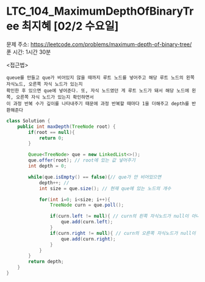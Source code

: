 #  LTC_104_MaximumDepthOfBinaryTree 최지혜 [02/2 수요일] </br>
문제 주소: https://leetcode.com/problems/maximum-depth-of-binary-tree/ </br>
푼 시간: 1시간 30분 </br>

<접근법>
```
queue를 만들고 que가 비어있지 않을 때까지 루트 노드를 넣어주고 해당 루트 노드의 왼쪽 자식노드, 오른쪽 자식 노드가 있는지
확인한 후 있으면 que에 넣어준다. 또, 자식 노드였던 게 루트 노드가 돼서 해당 노드에 왼쪽, 오른쪽 자식 노드가 있는지 확인하면서 
이 과정 반복 수가 깊이를 나타내주기 때문에 과정 반복할 때마다 1을 더해주고 depth를 반환해준다 
```


```java
class Solution {
    public int maxDepth(TreeNode root) {
        if(root == null){
            return 0;
        }

        Queue<TreeNode> que = new LinkedList<>();
        que.offer(root); // root에 있는 값 넣어주기
        int depth = 0;

        while(que.isEmpty() == false){// que가 안 비어있으면
            depth++; //
            int size = que.size(); // 현재 que에 있는 노드의 개수

            for(int i=0; i<size; i++){
                TreeNode curn = que.poll();

                if(curn.left != null){ // curn의 왼쪽 자식노드가 null이 아니면
                    que.add(curn.left);
                }
                if(curn.right != null){ // curn의 오른쪽 자식노드가 null이 아니면
                    que.add(curn.right);
                }
            }
        }
        return depth;
    }
}
```

